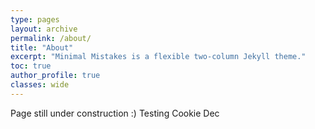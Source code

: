 ```yaml
---
type: pages
layout: archive
permalink: /about/
title: "About"
excerpt: "Minimal Mistakes is a flexible two-column Jekyll theme."
toc: true
author_profile: true
classes: wide
---
```


Page still under construction :) Testing Cookie Dec
